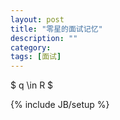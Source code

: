 ```yaml
---
layout: post
title: "零星的面试记忆"
description: ""
category:
tags: [面试]
---
```


$ q \in R $

{% include JB/setup %}

